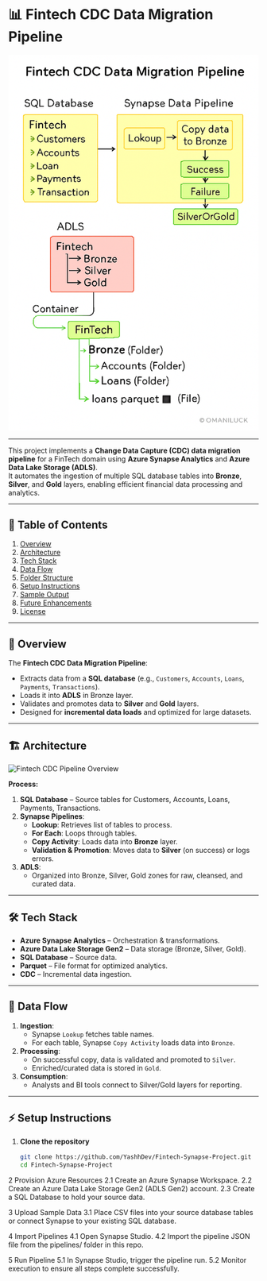 # 📊 Fintech CDC Data Migration Pipeline

![image alt](https://github.com/YashhDev/Fintech-Synapse-Project/blob/96dc310ebfbb105bca2be54178915dc991d2f063/architecture%20FinTech.png)


---

This project implements a **Change Data Capture (CDC) data migration pipeline** for a FinTech domain using **Azure Synapse Analytics** and **Azure Data Lake Storage (ADLS)**.  
It automates the ingestion of multiple SQL database tables into **Bronze**, **Silver**, and **Gold** layers, enabling efficient financial data processing and analytics.

---

## 📌 Table of Contents
1. [Overview](#overview)
2. [Architecture](#architecture)
3. [Tech Stack](#tech-stack)
4. [Data Flow](#data-flow)
5. [Folder Structure](#folder-structure)
6. [Setup Instructions](#setup-instructions)
7. [Sample Output](#sample-output)
8. [Future Enhancements](#future-enhancements)
9. [License](#license)

---

## 📜 Overview
The **Fintech CDC Data Migration Pipeline**:
- Extracts data from a **SQL database** (e.g., `Customers`, `Accounts`, `Loans`, `Payments`, `Transactions`).
- Loads it into **ADLS** in Bronze layer.
- Validates and promotes data to **Silver** and **Gold** layers.
- Designed for **incremental data loads** and optimized for large datasets.

---

## 🏗 Architecture

![Fintech CDC Pipeline Overview](docs/architecture.png)

**Process:**
1. **SQL Database** – Source tables for Customers, Accounts, Loans, Payments, Transactions.
2. **Synapse Pipelines**:
   - **Lookup**: Retrieves list of tables to process.
   - **For Each**: Loops through tables.
   - **Copy Activity**: Loads data into **Bronze** layer.
   - **Validation & Promotion**: Moves data to **Silver** (on success) or logs errors.
3. **ADLS**:
   - Organized into Bronze, Silver, Gold zones for raw, cleansed, and curated data.

---

## 🛠 Tech Stack
- **Azure Synapse Analytics** – Orchestration & transformations.
- **Azure Data Lake Storage Gen2** – Data storage (Bronze, Silver, Gold).
- **SQL Database** – Source data.
- **Parquet** – File format for optimized analytics.
- **CDC** – Incremental data ingestion.

---

## 🔄 Data Flow
1. **Ingestion**:
   - Synapse `Lookup` fetches table names.
   - For each table, Synapse `Copy Activity` loads data into `Bronze`.
2. **Processing**:
   - On successful copy, data is validated and promoted to `Silver`.
   - Enriched/curated data is stored in `Gold`.
3. **Consumption**:
   - Analysts and BI tools connect to Silver/Gold layers for reporting.

---


## ⚡ Setup Instructions
1. **Clone the repository**
   ```bash
   git clone https://github.com/YashhDev/Fintech-Synapse-Project.git
   cd Fintech-Synapse-Project
2 Provision Azure Resources
2.1 Create an Azure Synapse Workspace.
2.2 Create an Azure Data Lake Storage Gen2 (ADLS Gen2) account.
2.3 Create a SQL Database to hold your source data.

3 Upload Sample Data
3.1 Place CSV files into your source database tables or connect Synapse to your existing SQL database.

4 Import Pipelines
4.1 Open Synapse Studio.
4.2 Import the pipeline JSON file from the pipelines/ folder in this repo.

5 Run Pipeline
5.1 In Synapse Studio, trigger the pipeline run.
5.2 Monitor execution to ensure all steps complete successfully.

